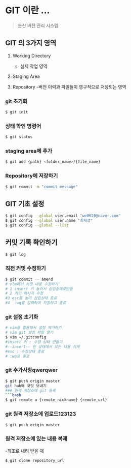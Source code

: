 # GIT 이란 ...
> 분산 버전 관리 시스템


## GIT 의 3가지 영역
1. Working Directory
    - 실제 작업 영역
2. Staging Area

3. Repository
    -버전 이력과 파일들이 영구적으로 저장되는 영역

### git 초기화
```bash
$ git init
```


### 상태 학인 명령어
```bash
$ git status
```

### staging area에 추가
```bash
$ git add {path} <folder_name>/{file_name}
```

### Repository에 저장하기
```bash
$ git commit -m "commit message"
```

## GIT 기초 설정
```bash
$ git config --global user.email "we0620@naver.com"
$ git config --global user.name "최재성"
$ git config --global --list
```

## 커밋 기록 확인하기
```bash
$ git log 
```

### 직전 커밋 수정하기
```bash
$ git commit -- amend
# vlm에서 커밋 내용 수정하기
# 1 insert 키 눌러서 삽입상태로만듬
# 2 커밋 메시지 수정
#3 esc를 눌러 삽입상태 종료
#4  :wq를 입력하여 저장하고 종료
```

### git 설정 초기화
```bash
# vim을 활용해서 설정 제거하기
# vim git 설정 파일 열기
$ vim ~/.gitconfig
#insert 키 : 수정 상태 만들기
#--insert-- 인 상태에서 모든 내용 삭제
#esc : 수정상태 종료
# :wq로 종료
```

### git 추가사항qwerqwer
```bash
$ git push origin master
git hub에 코밋 보내기
### 원격 저장소에 git 등록
```bash
$ git remote a {remote_nickname} {remote_url}
```



### git 원격 저장소에 업로드123123
```bash
$ git push origin master
```

### 원격 저장소에 있는 내용 복제
-최초로 내려 받을 때
```bash
$ git clone repository_url
```

